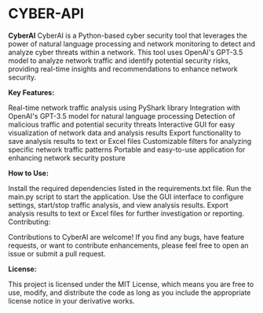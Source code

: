 # CYBER-API
**CyberAI**
CyberAI is a Python-based cyber security tool that leverages the power of natural language processing and network monitoring to detect and analyze cyber threats within a network. This tool uses OpenAI's GPT-3.5 model to analyze network traffic and identify potential security risks, providing real-time insights and recommendations to enhance network security.

**Key Features:**

Real-time network traffic analysis using PyShark library
Integration with OpenAI's GPT-3.5 model for natural language processing
Detection of malicious traffic and potential security threats
Interactive GUI for easy visualization of network data and analysis results
Export functionality to save analysis results to text or Excel files
Customizable filters for analyzing specific network traffic patterns
Portable and easy-to-use application for enhancing network security posture

**How to Use:**

Install the required dependencies listed in the requirements.txt file.
Run the main.py script to start the application.
Use the GUI interface to configure settings, start/stop traffic analysis, and view analysis results.
Export analysis results to text or Excel files for further investigation or reporting.
Contributing:

Contributions to CyberAI are welcome! If you find any bugs, have feature requests, or want to contribute enhancements, please feel free to open an issue or submit a pull request.

**License:**

This project is licensed under the MIT License, which means you are free to use, modify, and distribute the code as long as you include the appropriate license notice in your derivative works.
